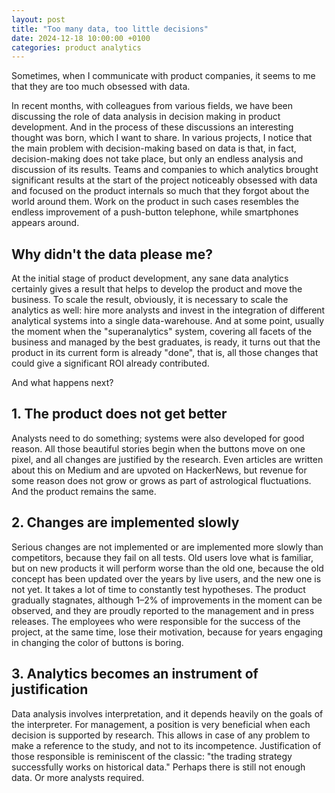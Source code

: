```yaml
---
layout: post
title: "Too many data, too little decisions"
date: 2024-12-18 10:00:00 +0100
categories: product analytics
---
```


Sometimes, when I communicate with product companies, it seems to me that they are too much obsessed with data.

In recent months, with colleagues from various fields, we have been discussing the role of data analysis in decision making in product development. And in the process of these discussions an interesting thought was born, which I want to share. In various projects, I notice that the main problem with decision-making based on data is that, in fact, decision-making does not take place, but only an endless analysis and discussion of its results. Teams and companies to which analytics brought significant results at the start of the project noticeably obsessed with data and focused on the product internals so much that they forgot about the world around them. Work on the product in such cases resembles the endless improvement of a push-button telephone, while smartphones appears around.

## Why didn't the data please me?

At the initial stage of product development, any sane data analytics certainly gives a result that helps to develop the product and move the business. To scale the result, obviously, it is necessary to scale the analytics as well: hire more analysts and invest in the integration of different analytical systems into a single data-warehouse. And at some point, usually the moment when the "superanalytics" system, covering all facets of the business and managed by the best graduates, is ready, it turns out that the product in its current form is already "done", that is, all those changes that could give a significant ROI already contributed.

And what happens next?

## 1. The product does not get better

Analysts need to do something; systems were also developed for good reason. All those beautiful stories begin when the buttons move on one pixel, and all changes are justified by the research. Even articles are written about this on Medium and are upvoted on HackerNews, but revenue for some reason does not grow or grows as part of astrological fluctuations. And the product remains the same.

## 2. Changes are implemented slowly

Serious changes are not implemented or are implemented more slowly than competitors, because they fail on all tests. Old users love what is familiar, but on new products it will perform worse than the old one, because the old concept has been updated over the years by live users, and the new one is not yet. It takes a lot of time to constantly test hypotheses. The product gradually stagnates, although 1–2% of improvements in the moment can be observed, and they are proudly reported to the management and in press releases. The employees who were responsible for the success of the project, at the same time, lose their motivation, because for years engaging in changing the color of buttons is boring.

## 3. Analytics becomes an instrument of justification

Data analysis involves interpretation, and it depends heavily on the goals of the interpreter. For management, a position is very beneficial when each decision is supported by research. This allows in case of any problem to make a reference to the study, and not to its incompetence. Justification of those responsible is reminiscent of the classic: "the trading strategy successfully works on historical data." Perhaps there is still not enough data. Or more analysts required. 